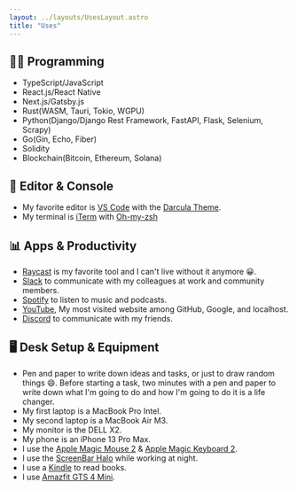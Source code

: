 ```yaml
---
layout: ../layouts/UsesLayout.astro
title: "Uses"
---
```


## 👨‍💻 Programming

- TypeScript/JavaScript
- React.js/React Native
- Next.js/Gatsby.js
- Rust(WASM, Tauri, Tokio, WGPU)
- Python(Django/Django Rest Framework, FastAPI, Flask, Selenium, Scrapy)
- Go(Gin, Echo, Fiber)
- Solidity
- Blockchain(Bitcoin, Ethereum, Solana)

## 🔨 Editor & Console

- My favorite editor is [VS Code](https://code.visualstudio.com/) with the [Darcula Theme](https://github.com/wesbos/cobalt2-vscode).
- My terminal is [iTerm](https://www.warp.dev/) with [Oh-my-zsh](https://github.com/ohmyzsh/ohmyzsh)

## 📊 Apps & Productivity

- [Raycast](https://www.raycast.com/) is my favorite tool and I can't live without it anymore 😀.
- [Slack](https://slack.com/) to communicate with my colleagues at work and community members.
- [Spotify](https://www.spotify.com/) to listen to music and podcasts.
- [YouTube](https://www.youtube.com/), My most visited website among GitHub, Google, and localhost.
- [Discord](https://discord.com/) to communicate with my friends.

## 🖥️ Desk Setup & Equipment

- Pen and paper to write down ideas and tasks, or just to draw random things 😄. Before starting a task, two minutes with a pen and paper to write down what I'm going to do and how I'm going to do it is a life changer.
- My first laptop is a MacBook Pro Intel.
- My second laptop is a MacBook Air M3.
- My monitor is the DELL X2.
- My phone is an iPhone 13 Pro Max.
- I use the [Apple Magic Mouse 2](https://www.amazon.com/Apple-Magic-Mouse-Wireless-Rechargable/dp/B07BR94PPD/) & [Apple Magic Keyboard 2](https://www.amazon.com/Apple-Wireless-Keyboard-Silver-MLA22LL/dp/B01NABDNPH/).
- I use the [ScreenBar Halo](https://www.benq.eu/en-uk/lighting/monitor-light/screenbar-halo.html) while working at night.
- I use a [Kindle](https://www.amazon.com/Kindle-Now-with-Built-in-Front-Light/dp/B07978J597) to read books.
- I use [Amazfit GTS 4 Mini](https://www.amazon.fr/dp/B0B712FY2M?tag=electronixma-21).
